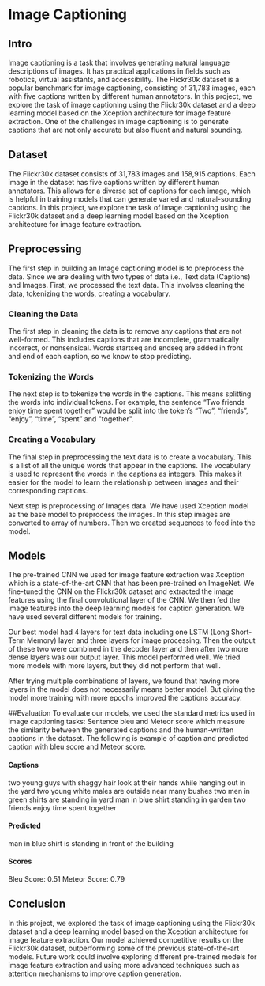 # Image Captioning

## Intro
Image captioning is a task that involves generating natural language descriptions of images. It has practical applications in fields such as robotics, virtual assistants, and accessibility. The Flickr30k dataset is a popular benchmark for image captioning, consisting of 31,783 images, each with five captions written by different human annotators. In this project, we explore the task of image captioning using the Flickr30k dataset and a deep learning model based on the Xception architecture for image feature extraction. One of the challenges in image captioning is to generate captions that are not only accurate but also fluent and natural sounding.

## Dataset
The Flickr30k dataset consists of 31,783 images and 158,915 captions. Each image in the dataset has five captions written by different human annotators. This allows for a diverse set of captions for each image, which is helpful in training models that can generate varied and natural-sounding captions. In this project, we explore the task of image captioning using the Flickr30k dataset and a deep learning model based on the Xception architecture for image feature extraction.

## Preprocessing
The first step in building an Image captioning model is to preprocess the data. Since we are dealing with two types of data i.e., Text data (Captions) and Images. First, we processed the text data. This involves cleaning the data, tokenizing the words, creating a vocabulary.
### Cleaning the Data
The first step in cleaning the data is to remove any captions that are not well-formed. This includes captions that are incomplete, grammatically incorrect, or nonsensical. Words startseq and endseq are added in front and end of each caption, so we know to stop predicting.
### Tokenizing the Words
The next step is to tokenize the words in the captions. This means splitting the words into individual tokens. For example, the sentence “Two friends enjoy time spent together” would be split into the token’s “Two”, “friends”, “enjoy”, “time”, “spent” and "together".
### Creating a Vocabulary
The final step in preprocessing the text data is to create a vocabulary. This is a list of all the unique words that appear in the captions. The vocabulary is used to represent the words in the captions as integers. This makes it easier for the model to learn the relationship between images and their corresponding captions.

Next step is preprocessing of Images data. We have used Xception model as the base model to preprocess the images. In this step images are converted to array of numbers. Then we created sequences to feed into the model.

## Models
The pre-trained CNN we used for image feature extraction was Xception which is a state-of-the-art CNN that has been pre-trained on ImageNet. We fine-tuned the CNN on the Flickr30k dataset and extracted the image features using the final convolutional layer of the CNN. We then fed the image features into the deep learning models for caption generation. We have used several different models for training.

Our best model had 4 layers for text data including one LSTM (Long Short-Term Memory) layer and three layers for image processing. Then the output of these two were combined in the decoder layer and then after two more dense layers was our output layer. This model performed well. We tried more models with more layers, but they did not perform that well.

After trying multiple combinations of layers, we found that having more layers in the model does not necessarily means better model. But giving the model more training with more epochs improved the captions accuracy.

##Evaluation
To evaluate our models, we used the standard metrics used in image captioning tasks: Sentence bleu and Meteor score which measure the similarity between the generated captions and the human-written captions in the dataset. The following is example of caption and predicted caption with bleu score and Meteor score.
#### Captions
two young guys with shaggy hair look at their hands while hanging out in the yard
two young white males are outside near many bushes
two men in green shirts are standing in yard
man in blue shirt standing in garden
two friends enjoy time spent together
#### Predicted
man in blue shirt is standing in front of the building
#### Scores
Bleu Score: 0.51
Meteor Score: 0.79

## Conclusion
In this project, we explored the task of image captioning using the Flickr30k dataset and a deep learning model based on the Xception architecture for image feature extraction. Our model achieved competitive results on the Flickr30k dataset, outperforming some of the previous state-of-the-art models. Future work could involve exploring different pre-trained models for image feature extraction and using more advanced techniques such as attention mechanisms to improve caption generation.
